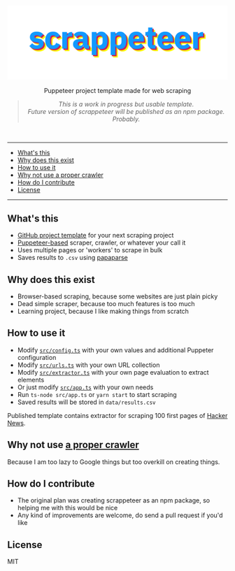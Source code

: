 <!-- markdownlint-disable MD033 MD041 MD036 -->

<div align='center'>

![scrappeteer](scrappeteer.svg)

Puppeteer project template made for web scraping

> _This is a work in progress but usable template. <br /> Future version of scrappeteer will be published as an npm package. Probably._

<br />

</div>

---

- [What's this](#whats-this)
- [Why does this exist](#why-does-this-exist)
- [How to use it](#how-to-use-it)
- [Why not use a proper crawler](#why-not-use-a-proper-crawler)
- [How do I contribute](#how-do-i-contribute)
- [License](#license)

---

## What's this

- [GitHub project template](https://github.com/grikomsn/scrappeteer/generate) for your next scraping project
- [Puppeteer-based](https://github.com/GoogleChrome/puppeteer) scraper, crawler, or whatever your call it
- Uses multiple pages or 'workers' to scrape in bulk
- Saves results to `.csv` using [papaparse](https://www.papaparse.com/)

## Why does this exist

- Browser-based scraping, because some websites are just plain picky
- Dead simple scraper, because too much features is too much
- Learning project, because I like making things from scratch

## How to use it

- Modify [`src/config.ts`](src/config.ts) with your own values and additional Puppeter configuration
- Modify [`src/urls.ts`](src/urls.ts) with your own URL collection
- Modify [`src/extractor.ts`](src/extractor.ts) with your own page evaluation to extract elements
- Or just modify [`src/app.ts`](src/app.ts) with your own needs
- Run `ts-node src/app.ts` or `yarn start` to start scraping
- Saved results will be stored in `data/results.csv`

Published template contains extractor for scraping 100 first pages of [Hacker News](https://news.ycombinator.com/).

## Why not use [a proper crawler](https://github.com/yujiosaka/headless-chrome-crawler)

Because I am too lazy to Google things but too overkill on creating things.

## How do I contribute

- The original plan was creating scrappeteer as an npm package, so helping me with this would be nice
- Any kind of improvements are welcome, do send a pull request if you'd like

## License

MIT

